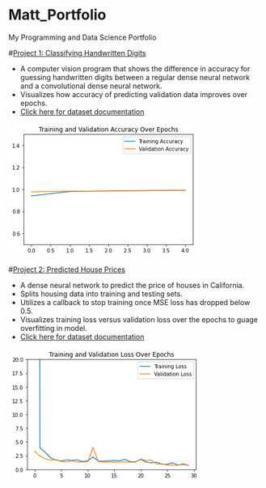 # Matt_Portfolio
My Programming and Data Science Portfolio

#[Project 1: Classifying Handwritten Digits](https://github.com/mattgevercer/Digit-Recognition)
* A computer vision program that shows the difference in accuracy for guessing handwritten digits between a regular dense neural network and a convolutional dense neural network. 
* Visualizes how accuracy of predicting validation data improves over epochs. 
* [Click here for dataset documentation](http://yann.lecun.com/exdb/mnist/)

![](https://github.com/mattgevercer/Matt_Portfolio/blob/main/images/Digits%20Figure.png)

#[Project 2: Predicted House Prices](https://github.com/mattgevercer/Cali_Housing)
* A dense neural network to predict the price of houses in California. 
* Splits housing data into training and testing sets. 
* Utilizes a callback to stop training once MSE loss has dropped below 0.5. 
* Visualizes training loss versus validation loss over the epochs to guage overfitting in model. 
* [Click here for dataset documentation](https://scikit-learn.org/stable/modules/generated/sklearn.datasets.fetch_california_housing.html)

![](https://github.com/mattgevercer/Matt_Portfolio/blob/main/images/Housing%20Figure.png)
